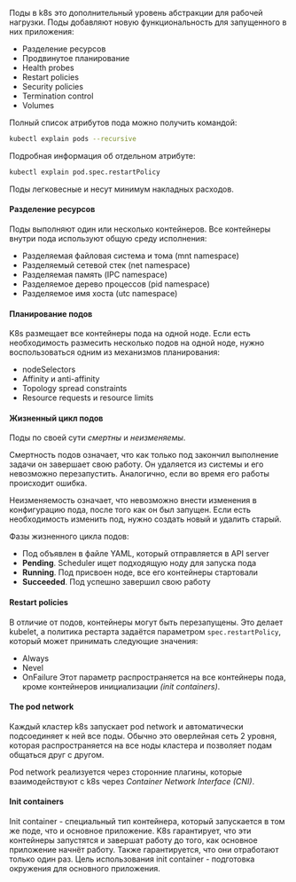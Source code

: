 Поды в k8s это дополнительный уровень абстракции для рабочей нагрузки. Поды добавляют новую функциональность для запущенного в них приложения:
- Разделение ресурсов
- Продвинутое планирование
- Health probes
- Restart policies
- Security policies
- Termination control
- Volumes

Полный список атрибутов пода можно получить командой:
``` bash
kubectl explain pods --recursive
```
Подробная информация об отдельном атрибуте:
``` bash
kubectl explain pod.spec.restartPolicy
```
Поды легковесные и несут минимум накладных расходов.

#### Разделение ресурсов
Поды выполняют один или несколько контейнеров. Все контейнеры внутри пода используют общую среду исполнения:
- Разделяемая файловая система и тома (mnt namespace)
- Разделяемый сетевой стек (net namespace)
- Разделяемая память (IPC namespace)
- Разделяемое дерево процессов (pid namespace)
- Разделяемое имя хоста (utc namespace)

#### Планирование подов
K8s размещает все контейнеры пода на одной ноде. Если есть необходимость размесить несколько подов на одной ноде, нужно воспользоваться одним из механизмов планирования:
- nodeSelectors
- Affinity и anti-affinity
- Topology spread constraints
- Resource requests и resource limits

#### Жизненный цикл подов
Поды по своей сути *смертны* и *неизменяемы*.

Смертность подов означает, что как только под закончил выполнение задачи он завершает свою работу. Он удаляется из системы и его невозможно перезапустить. Аналогично, если во время его работы происходит ошибка.

Неизменяемость означает, что невозможно внести изменения в конфигурацию пода, после того как он был запущен. Если есть необходимость изменить под, нужно создать новый и удалить старый.

Фазы жизненного цикла подов:
- Под объявлен в файле YAML, который отправляется в API server
- **Pending**. Scheduler ищет подходящую ноду для запуска пода
- **Running**. Под присвоен ноде, все его контейнеры стартовали
- **Succeeded**. Под успешно завершил свою работу

#### Restart policies
В отличие от подов, контейнеры могут быть перезапущены. Это делает kubelet, а политика рестарта задаётся параметром ```spec.restartPolicy```, который может принимать следующие значения:
- Always
- Nevel
- OnFailure
Этот параметр распространяется на все контейнеры пода, кроме контейнеров инициализации *(init containers)*.

#### The pod network
Каждый кластер k8s запускает pod network и автоматически подсоединяет к ней все поды. Обычно это оверлейная сеть 2 уровня, которая распространяется на все ноды кластера и позволяет подам общаться друг с другом.

Pod network реализуется через сторонние плагины, которые взаимодействуют с k8s через *Container Network Interface (CNI)*.

#### Init containers
Init container - специальный тип контейнера, который запускается в том же поде, что и основное приложение. K8s гарантирует, что эти контейнеры запустятся и завершат работу до того, как основное приложение начнёт работу. Также гарантируется, что они отработают только один раз. Цель использования init container - подготовка окружения для основного приложения.
